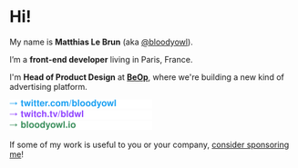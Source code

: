 # Hi!

My name is **Matthias Le Brun** (aka [@bloodyowl](https://twitter.com/bloodyowl)).

I’m a **front-end developer** living in Paris, France.

I'm **Head of Product Design** at [**BeOp**](https://beop.io), where we're building a new kind of advertising platform.

<a href="https://twitter.com/bloodyowl"> <img width="250" height="16" src="./twitter.svg" alt="twitter.com/bloodyowl"/> </a> <br />
<a href="https://twitch.tv/bldwl"> <img width="250" height="16" src="./twitch.svg" alt="twitch.tv/bldwl"/>  </a> <br /><a href="https://bloodyowl.io"> <img width="250" height="16" src="./website.svg" alt="bloodyowl.io"/> </a> <br />

If some of my work is useful to you or your company, [consider sponsoring me](https://github.com/sponsors/bloodyowl)!